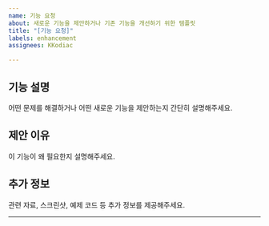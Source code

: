 ```yaml
---
name: 기능 요청
about: 새로운 기능을 제안하거나 기존 기능을 개선하기 위한 템플릿
title: "[기능 요청]"
labels: enhancement
assignees: KKodiac

---
```


## 기능 설명

어떤 문제를 해결하거나 어떤 새로운 기능을 제안하는지 간단히 설명해주세요.

## 제안 이유

이 기능이 왜 필요한지 설명해주세요.

## 추가 정보

관련 자료, 스크린샷, 예제 코드 등 추가 정보를 제공해주세요.

---
